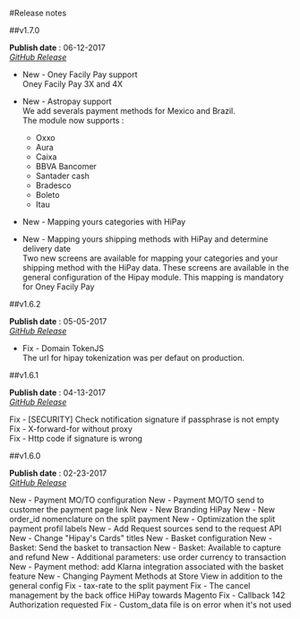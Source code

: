 #Release notes


##v1.7.0

**Publish date** : 06-12-2017  
[*GitHub Release*](https://github.com/hipay/hipay-fullservice-sdk-magento1/releases/tag/1.7.0)


* New - Oney Facily Pay support  
Oney Facily Pay 3X and 4X 

* New - Astropay support  
We add severals payment methods for Mexico and Brazil.  
The module now supports : 
  * Oxxo
  * Aura
  * Caixa
  * BBVA Bancomer
  * Santader cash
  * Bradesco
  * Boleto
  * Itau


* New - Mapping yours categories with HiPay  
* New - Mapping yours shipping methods with HiPay and determine delivery date  
Two new screens are available for mapping your categories and your shipping method with the HiPay data. These screens are available in the general configuration of the Hipay module.
This mapping is mandatory for Oney Facily Pay



##v1.6.2

**Publish date** : 05-05-2017  
[*GitHub Release*](https://github.com/hipay/hipay-fullservice-sdk-magento1/releases/tag/1.6.2)

* Fix - Domain TokenJS  
The url for hipay tokenization was per defaut on production.

##v1.6.1

**Publish date** : 04-13-2017  
[*GitHub Release*](https://github.com/hipay/hipay-fullservice-sdk-magento1/releases/tag/1.6.1)

Fix - [SECURITY] Check notification signature if passphrase is not empty  
Fix - X-forward-for without proxy  
Fix - Http code if signature is wrong  

##v1.6.0

**Publish date** : 02-23-2017  
[*GitHub Release*](https://github.com/hipay/hipay-fullservice-sdk-magento1/releases/tag/1.6.0)


New - Payment MO/TO configuration
New - Payment MO/TO send to customer the payment page link
New - New Branding HiPay
New - New order_id nomenclature on the split payment
New - Optimization the split payment profil labels
New - Add Request sources send to the request API
New - Change "Hipay's Cards" titles
New - Basket configuration
New - Basket: Send the basket to transaction
New - Basket: Available to capture and refund
New - Additional parameters: use order currency to transaction
New - Payment method: add Klarna integration associated with the basket feature
New - Changing Payment Methods at Store View in addition to the general config
Fix - tax-rate to the split payment
Fix - The cancel management by the back office HiPay towards Magento
Fix - Callback 142 Authorization requested
Fix - Custom_data file is on error when it's not used

